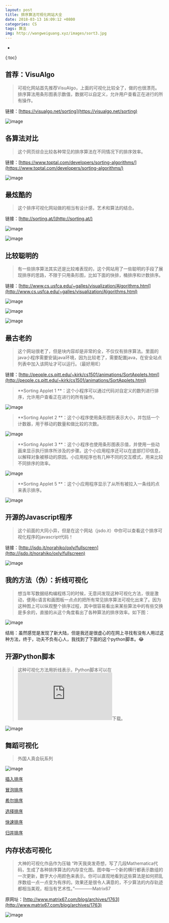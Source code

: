 ```yaml
---
layout: post
title: 排序算法可视化网站大全
date: 2018-03-13 16:09:12 +0800
categories: CS
tags: 算法 
img: http://wangweiguang.xyz/images/sort3.jpg
---
```


* 
{:toc}

## 首荐：VisuAlgo
> 可视化网站首先推荐VisuAlgo，上面的可视化比较全了，做的也很漂亮。排序算法用条形图表示数值，数据可以自定义，允许用户查看正在进行的所有操作。

链接：[https://visualgo.net/sorting](https://visualgo.net/sorting)

![image](http://wangweiguang.xyz/images/sort5.gif)

## 各算法对比
> 这个网页综合比较各种常见的排序算法在不同情况下的排序效率。

链接：[https://www.toptal.com/developers/sorting-algorithms/](https://www.toptal.com/developers/sorting-algorithms/) 

![image](http://wangweiguang.xyz/images/sort6.gif)

## 最炫酷的
> 这个排序可视化网站做的相当有设计感，艺术和算法的结合。

链接：[http://sorting.at/](http://sorting.at/)

![image](http://wangweiguang.xyz/images/sort10.gif)

![image](http://wangweiguang.xyz/images/sort3.jpg)


## 比较聪明的
> 有一些排序算法其实还是比较难表现的，这个网站用了一些聪明的手段了展现排序的思路，不限于只用条形图，比如下面的快排，桶排序和计数排序。

链接：[http://www.cs.usfca.edu/~galles/visualization/Algorithms.html](http://www.cs.usfca.edu/~galles/visualization/Algorithms.html)

![image](http://wangweiguang.xyz/images/sort7.gif)

![image](http://wangweiguang.xyz/images/sort8.gif)

![image](http://wangweiguang.xyz/images/sort9.gif)

## 最古老的
> 这个网站很老了，但是块内容却是非常的全，不仅仅有排序算法。里面的java小程序需要安装java环境，因为比较老了，需要配置java，在安全站点列表中加入该网址才可以运行。（最好用IE）

链接：[http://people.cs.pitt.edu/~kirk/cs1501/animations/SortApplets.html](http://people.cs.pitt.edu/~kirk/cs1501/animations/SortApplets.html)

> **Sorting Applet 1 **：这个小程序可以通过代码对自定义的数列进行排序，允许用户查看正在进行的所有操作。

![image](http://wangweiguang.xyz/images/sort1.gif)

> **Sorting Applet 2 **：这个小程序使用条形图形表示大小，并包括一个计数器，用于移动的数量和做比较的次数。

![image](http://wangweiguang.xyz/images/sort2.gif)

> **Sorting Applet 3 **：这个小程序也使用条形图表示值，并使用一些动画来显示执行排序所涉及的步骤。这个小应用程序还可以在底部打印信息，以解释对象被移动的原因。小应用程序也有几种不同的交互模式，用来比较不同排序的效率。

![image](http://wangweiguang.xyz/images/sort3.gif)

> **Sorting Applet 5 **：这个小应用程序显示了从所有被拉入一条线的点来表示排序。

![image](http://wangweiguang.xyz/images/sort4.gif)

## 开源的Javascript程序
> 这个前面的大同小异，但是在这个网站（jsdo.it）中你可以查看这个排序可视化程序的javascript代码！

链接：[http://jsdo.it/norahiko/oxIy/fullscreen](http://jsdo.it/norahiko/oxIy/fullscreen)

![image](http://wangweiguang.xyz/images/sort11.gif)

## 我的方法（伪）：折线可视化
> 想当年写数据结构编程练习的时候，无意间发现这种可视化方法，很是激动，便用c语言和画图板一点点的把所有常见排序算法可视化出来了。因为这种图上可以纵观整个排序过程，其中很容易看出来某些算法中的有些交换是多余的，直接的从这个角度看出了各种算法的排序效率。如下图：

![image](http://wangweiguang.xyz/images/sort5.jpg)

结局：虽然感觉是发现了新大陆，但是我还是很虚心的在网上寻找有没有人用过这种方法，终于，功夫不负有心人，我找到了下面的这个python脚本。😂

## 开源Python脚本
> 这种可视化方法用折线表示，Python脚本可以在![这里](https://coolshell.cn/articles/536.html)下载。

![image](http://wangweiguang.xyz/images/bubble.jpg)

## 舞蹈可视化
> 外国人真会玩系列

![image](http://wangweiguang.xyz/images/sort4.jpg)

[插入排序](http://v.youku.com/v_show/id_XMjU4NTY5MzEy.html)

[冒泡排序](http://v.youku.com/v_show/id_XMjU4MTg3MTU2.html)

[希尔排序](http://v.youku.com/v_show/id_XMjU4NTcwMDIw.html)

[选择排序](http://v.youku.com/v_show/id_XMjU4NTY5NTcy.html)

[快速排序](http://v.youku.com/v_show/id_XMzMyODk4NTQ4.html)

[归并排序](http://v.youku.com/v_show/id_XMzMyODk5Njg4.html)

## 内存状态可视化
> 大神的可视化作品作为压轴
> “昨天我突发奇想，写了几段Mathematica代码，生成了各种排序算法的内存变化图。图中每一个新的横行都表示数组的一次更新，数字大小用颜色来表示。你可以直观地看到这些算法是如何把乱序数组一点一点变为有序的。效果还是很令人满意的，不少算法的内存轨迹都相当美观，相当有艺术性。”————Matrix67

原网址：[http://www.matrix67.com/blog/archives/1763](http://www.matrix67.com/blog/archives/1763)

![image](http://wangweiguang.xyz/images/sort2.jpg)